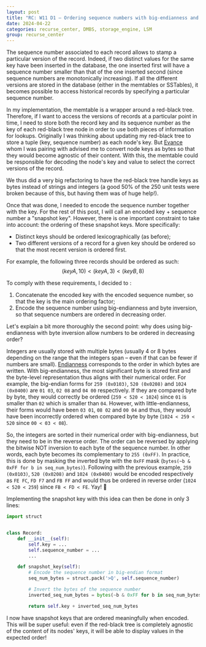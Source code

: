 ```yaml
---
layout: post
title: "RC: W11 D1 — Ordering sequence numbers with big-endianness and bitwise NOT"
date: 2024-04-22
categories: recurse_center, DMBS, storage_engine, LSM
group: recurse_center
---
```


The sequence number associated to each record allows to stamp a particular version of the record.
Indeed, if two distinct values for the same key have been inserted in the database, the one inserted first will have a
sequence number smaller than that of the one inserted second (since sequence numbers are monotonically increasing).
If all the different versions are stored in the database (either in the memtables or SSTables), it becomes possible to
access historical records by specifying a particular sequence number.

[//]: # (A historical state corresponds to a snapshot of the database at a particular point in time, and thus)

In my implementation, the memtable is a wrapper around a red-black tree.
Therefore, if I want to access the versions of records at a particular point in time, I need to store both the record
key and its sequence number as the key of each red-black tree node in order to use both pieces of information for
lookups.
Originally I was thinking about updating my red-black tree to store a tuple (key, sequence number) as each node's key.
But [Evance](https://evanxg852000.github.io/) whom I was pairing with advised me to convert node keys as bytes so that
they would become agnostic of their content.
With this, the memtable could be responsible for decoding the node's key and value to select the correct versions of the
record.

We thus did a very big refactoring to have the red-black tree handle keys as bytes instead of strings and integers (a
good 50% of the 250 unit tests were broken because of this, but having them was of huge help!).

Once that was done, I needed to encode the sequence number together with the key.
For the rest of this post, I will call an encoded key + sequence number a "snapshot key".
However, there is one important constraint to take into account: the ordering of these snapshot keys.
More specifically:

- Distinct keys should be ordered lexicographically (as before);
- Two different versions of a record for a given key should be ordered so that the most recent version is ordered first.

For example, the following three records should be ordered as such:
$$(keyA, 10) < (keyA, 3) < (keyB, 8)$$

To comply with these requirements, I decided to :

1. Concatenate the encoded key with the encoded sequence number, so that the key is the main ordering factor;
2. Encode the sequence number using big-endianness and byte inversion, so that sequence numbers are ordered in
   decreasing order.

Let's explain a bit more thoroughly the second point: why does using big-endianness with byte inversion allow numbers to
be ordered in decreasing order?

Integers are usually stored with multiple bytes (usually 4 or 8 bytes depending on the range that the integers span –
even if that can be fewer if numbers are small).
[Endianness](https://en.wikipedia.org/wiki/Endianness) corresponds to the order in which bytes are written.
With big-endianness, the most significant byte is stored first and the byte-level representation thus aligns with their
numerical order.
For example, the big-endian forms for `259 (0x0103)`, `520 (0x0208)` and `1024 (0x0400)` are `01 03`, `02 08`
and `04 00` respectively.
If they are compared byte by byte, they would correctly be ordered (`259 < 520 < 1024`) since `01` is smaller than `02`
which is smaller than `04`.
However, with little-endianness, their forms would have been `03 01`, `08 02` and `00 04` and thus, they would have been
incorrectly ordered when compared byte by byte (`1024 < 259 < 520` since `00 < 03 < 08`).

So, the integers are sorted in their numerical order with big-endianness, but they need to be in the reverse order.
The order can be reversed by applying the bitwise NOT inversion to each byte of the sequence number.
In other words, each byte becomes its complementary to `255 (0xFF)`.
In practice, this is done by masking the inverted byte with the `0xFF` mask (`bytes(~b & 0xFF for b in seq_num_bytes)`).
Following with the previous example, `259 (0x0103)`, `520 (0x0208)` and `1024 (0x0400)` would be encoded respectively as
`FE FC`, `FD F7` and `FB FF` and would thus be ordered in reverse order (`1024 < 520 < 259`) since `FB < FD < FE`.
Yay! 🎉

Implementing the snapshot key with this idea can then be done in only 3 lines:

```python
import struct


class Record:
    def __init__(self):
        self.key = ...
        self.sequence_number = ...
        ...

    def snapshot_key(self):
        # Encode the sequence number in big-endian format
        seq_num_bytes = struct.pack('>Q', self.sequence_number)

        # Invert the bytes of the sequence number
        inverted_seq_num_bytes = bytes(~b & 0xFF for b in seq_num_bytes)

        return self.key + inverted_seq_num_bytes
```

I now have snapshot keys that are ordered meaningfully when encoded.
This will be super useful: even if the red-black tree is completely agnostic of the content of its nodes' keys, it will
be able to display values in the expected order!
